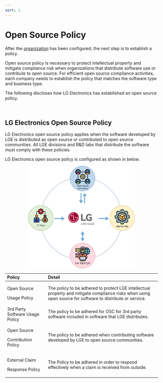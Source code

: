 ```yaml
---
sort: 1
---
```


# Open Source Policy

After the [organization](../organization/ospo.md) has been configured, the next step is to establish a policy.

Open source policy is necessary to protect intellectual property and mitigate compliance risk when organizations that distribute software use or contribute to open source. 
For efficient open source compliance activities, each company needs to establish the policy that matches the software type and business type.

The following discloses how LG Electronics has established an open source policy.

<br>

## LG Electronics Open Source Policy

LG Electronics open source policy applies when the software developed by LGE is distributed as open source or contributed to open source communities.
All LGE divisions and R&D labs that distribute the software must comply with these policies.

LG Electronics open source policy is configured as shown in below.

<p align="center"><img src="../assets/docs/policy.png" width="70%" title="Open Source policy"></p>

<table>
  <thead>
    <tr>
      <th style="text-align:left">Policy</th>
      <th style="text-align:left">Detail</th>
    </tr>
  </thead>
  <tbody>
    <tr>
      <td style="text-align:left">
        <p>Open Source</p>
        <p>Usage Policy</p>
      </td>
      <td style="text-align:left">The policy to be adhered to protect LGE intellectual property and mitigate compliance risks when using open source for software to distribute or service.</td>
    </tr>
    <tr>
      <td style="text-align:left">3rd Party Software Usage Policy</td>
      <td style="text-align:left">The policy to be adhered for OSC for 3rd party software included in software that LGE distributes.</td>
    </tr>
    <tr>
      <td style="text-align:left">
        <p>Open Source</p>
        <p>Contribution Policy</p>
      </td>
      <td style="text-align:left">The policy to be adhered when contributing software developed by LGE to open source communities.</td>
    </tr>
    <tr>
      <td style="text-align:left">
        <p>External Claim</p>
        <p>Response Policy</p>
      </td>
      <td style="text-align:left">The Policy to be adhered in order to respond effectively when a claim is received from outside.</td>
    </tr>
  </tbody>
</table>
